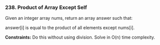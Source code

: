 ### 238. Product of Array Except Self

Given an integer array nums, return an array answer such that:

answer[i] is equal to the product of all elements except nums[i].

**Constraints:**
Do this without using division.
Solve in O(n) time complexity.
